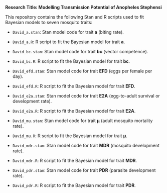 **Research Title: Modelling Transmission Potential of Anopheles Stephensi**

This repository contains the following Stan and R scripts used to fit Bayesian models to seven mosquito traits:

- `David_a.stan`: Stan model code for trait **a** (biting rate).
- `David_a.R`: R script to fit the Bayesian model for trait **a**.

- `David_bc.stan`: Stan model code for trait **bc** (vector competence).
- `David_bc.R`: R script to fit the Bayesian model for trait **bc**.

- `David_efd.stan`: Stan model code for trait **EFD** (eggs per female per day).
- `David_efd.R`: R script to fit the Bayesian model for trait **EFD**.

- `David_e2a.stan`: Stan model code for trait **E2A** (egg-to-adult survival or development rate).
- `David_e2a.R`: R script to fit the Bayesian model for trait **E2A**.

- `David_mu.stan`: Stan model code for trait **μ** (adult mosquito mortality rate).
- `David_mu.R`: R script to fit the Bayesian model for trait **μ**.

- `David_mdr.stan`: Stan model code for trait **MDR** (mosquito development rate).
- `David_mdr.R`: R script to fit the Bayesian model for trait **MDR**.

- `David_pdr.stan`: Stan model code for trait **PDR** (parasite development rate).
- `David_pdr.R`: R script to fit the Bayesian model for trait **PDR**.
